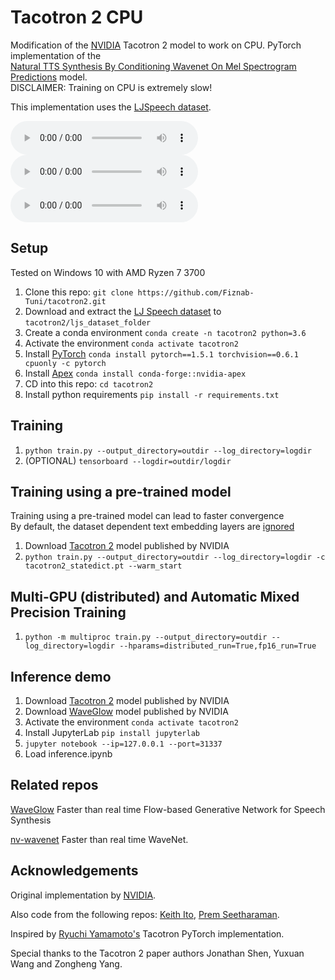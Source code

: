 # Tacotron 2 CPU

Modification of the [NVIDIA](https://github.com/NVIDIA/tacotron2) Tacotron 2 model 
to work on CPU. PyTorch implementation of the  
[Natural TTS Synthesis By Conditioning Wavenet On Mel Spectrogram Predictions](https://arxiv.org/pdf/1712.05884.pdf) model.  
DISCLAIMER: Training on CPU is extremely slow!

This implementation uses the [LJSpeech dataset](https://keithito.com/LJ-Speech-Dataset/).

![We come in peace!](examples/humans_denoised.wav)
![We have plans.](examples/plans_denoised.wav)
![Audio processing is neat!](examples/neat_denoised.wav)


## Setup
Tested on Windows 10 with AMD Ryzen 7 3700

1. Clone this repo: `git clone https://github.com/Fiznab-Tuni/tacotron2.git`
2. Download and extract the [LJ Speech dataset](https://keithito.com/LJ-Speech-Dataset/) to `tacotron2/ljs_dataset_folder`
3. Create a conda environment `conda create -n tacotron2 python=3.6`
4. Activate the environment `conda activate tacotron2`
5. Install [PyTorch] `conda install pytorch==1.5.1 torchvision==0.6.1 cpuonly -c pytorch`
6. Install [Apex] `conda install conda-forge::nvidia-apex`
7. CD into this repo: `cd tacotron2`
8. Install python requirements `pip install -r requirements.txt`

## Training
1. `python train.py --output_directory=outdir --log_directory=logdir`
2. (OPTIONAL) `tensorboard --logdir=outdir/logdir`

## Training using a pre-trained model
Training using a pre-trained model can lead to faster convergence  
By default, the dataset dependent text embedding layers are [ignored]

1. Download [Tacotron 2] model published by NVIDIA
2. `python train.py --output_directory=outdir --log_directory=logdir -c tacotron2_statedict.pt --warm_start`

## Multi-GPU (distributed) and Automatic Mixed Precision Training
1. `python -m multiproc train.py --output_directory=outdir --log_directory=logdir --hparams=distributed_run=True,fp16_run=True`

## Inference demo
1. Download [Tacotron 2] model published by NVIDIA
2. Download [WaveGlow] model published by NVIDIA
3. Activate the environment `conda activate tacotron2`
4. Install JupyterLab `pip install jupyterlab`
5. `jupyter notebook --ip=127.0.0.1 --port=31337`
6. Load inference.ipynb


## Related repos
[WaveGlow](https://github.com/NVIDIA/WaveGlow) Faster than real time Flow-based
Generative Network for Speech Synthesis

[nv-wavenet](https://github.com/NVIDIA/nv-wavenet/) Faster than real time
WaveNet.

## Acknowledgements
Original implementation by [NVIDIA](https://github.com/NVIDIA/tacotron2).

Also code from the following repos: [Keith Ito](https://github.com/keithito/tacotron/), [Prem Seetharaman](https://github.com/pseeth/pytorch-stft).

Inspired by [Ryuchi Yamamoto's](https://github.com/r9y9/tacotron_pytorch) Tacotron PyTorch implementation.

Special thanks to the Tacotron 2 paper authors Jonathan Shen, Yuxuan
Wang and Zongheng Yang.


[WaveGlow]: https://drive.google.com/open?id=1rpK8CzAAirq9sWZhe9nlfvxMF1dRgFbF
[Tacotron 2]: https://drive.google.com/file/d/1c5ZTuT7J08wLUoVZ2KkUs_VdZuJ86ZqA/view?usp=sharing
[pytorch]: https://github.com/pytorch/pytorch#installation
[website]: https://nv-adlr.github.io/WaveGlow
[ignored]: https://github.com/NVIDIA/tacotron2/blob/master/hparams.py#L22
[Apex]: https://github.com/nvidia/apex
[AMP]: https://github.com/NVIDIA/apex/tree/master/apex/amp
